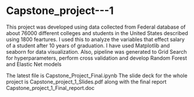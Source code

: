 # Capstone_project---1
This project was developed using data collected from Federal database of about 76000 different colleges and students in the United States described using 1800 feartures. I used this to analyze the variables that effect salary of a student after 10 years of  graduation. I have used Matplotlib and seaborn for data visualization. Also, pipeline was generated to Grid Search for hyperparameters, perform cross validation and develop Random Forest and Elastic Net models

The latest file is Capstone_Project_Final.ipynb 
The slide deck for the whole project is Capstone_project_1_Slides.pdf along with the final report Capstone_project_1_Final_report.doc   
 
  
